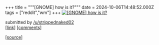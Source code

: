 +++
title = """[GNOME] how is it?"""
date = 2024-10-06T14:48:52.000Z
tags = ["reddit","wm"]
+++
[![[GNOME] how is it?](https://b.thumbs.redditmedia.com/Nch8HeMa4faQANy_-G6krnkaJN7jkSdDgOhjgPky9rs.jpg "[GNOME] how is it?")](https://www.reddit.com/r/unixporn/comments/1fxi627/gnome_how_is_it/)

submitted by [/u/strippednaked02](https://www.reddit.com/user/strippednaked02)  
[\[link\]](https://www.reddit.com/gallery/1fxi627) [\[comments\]](https://www.reddit.com/r/unixporn/comments/1fxi627/gnome_how_is_it/)

[[source]](https://www.reddit.com/r/unixporn/comments/1fxi627/gnome_how_is_it/)
